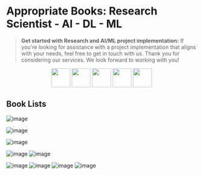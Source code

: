 # Appropriate Books: Research Scientist - AI - DL - ML 

> **Get started with Research and AI/ML project implementation:** If you're looking for assistance with a project implementation that aligns with your needs, feel free to get in touch with us. Thank you for considering our services. We look forward to working with you!
<div align="center">
  <div class="container">
    <p>
      <a href="https://www.upwork.com/freelancers/~0133ac6de5164b1608" target="_blank" rel="noreferrer"><img src="https://github.com/aaaastark/aaaastark/assets/74346775/eaf5e263-6c17-4cb1-9b24-8de99a91993f" width="50" height="50" /></a> 
      <a href="https://www.linkedin.com/in/a-a-a-a-stark-69696617b" target="_blank" rel="noreferrer"><img src="https://github.com/aaaastark/aaaastark/assets/74346775/983ac4d6-f763-4d9c-89ff-c1a4877f992f" width="50" height="50" /></a>
      <a href="mailto:4444stark@gmail.com" target="_blank" rel="noreferrer"><img src="https://github.com/aaaastark/aaaastark/assets/74346775/99ca1686-799a-4019-944a-1c134302ad87" width="50" height="50" /></a> 
      <a href="http://www.instagram.com/aaaa.stark" target="_blank" rel="noreferrer"><img src="https://github.com/aaaastark/aaaastark/assets/74346775/d5b39df8-4a76-454d-8ca6-3f4fb855cf92" width="50" height="50" /></a> 
      <a href="https://www.youtube.com/channel/UCgPu2X7ehI4h6DsVM8zEz8A" target="_blank" rel="noreferrer"><img src="https://github.com/aaaastark/aaaastark/assets/74346775/1583136a-941c-4bc0-bc86-3a91ced7a2d0" width="50" height="50" /></a> 
   </p>
  </div>
</div>


## Book Lists

![image](https://user-images.githubusercontent.com/74346775/150431744-12d89a5c-abe5-4d6d-ab17-3d6be41ce8e6.png)

![image](https://user-images.githubusercontent.com/74346775/150431808-91138d53-4512-4b6e-8995-f8eb14955a51.png)

![image](https://user-images.githubusercontent.com/74346775/150431892-e900fe9e-3bfa-4b6a-b9a7-3e8029112116.png)

![image](https://user-images.githubusercontent.com/74346775/150431947-668d77f7-0946-474b-b7bc-912aa2065400.png)
![image](https://user-images.githubusercontent.com/74346775/151635784-5007afec-12a4-4850-a577-e2c0fd641516.png)

![image](https://user-images.githubusercontent.com/74346775/150432021-5abfbd2b-fdb0-46b0-a9e7-642b932f01eb.png)
![image](https://user-images.githubusercontent.com/74346775/150432052-ad9f4d23-7553-4c22-adfc-2bb99d676db8.png)
![image](https://user-images.githubusercontent.com/74346775/150432275-a6f0fe77-b402-44ed-8800-98c617e98359.png)
![image](https://user-images.githubusercontent.com/74346775/151635715-5dfc7850-d06f-4965-becb-bf739bf34a65.png)
